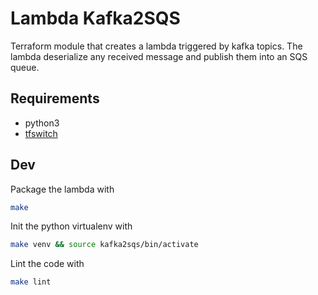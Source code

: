 # Lambda Kafka2SQS

Terraform module that creates a lambda triggered by kafka topics.
The lambda deserialize any received message and publish them into an SQS queue.

## Requirements
- python3
- [tfswitch](https://github.com/warrensbox/terraform-switcher)

## Dev

Package the lambda with
```bash
make
```

Init the python virtualenv with
```bash
make venv && source kafka2sqs/bin/activate
```

Lint the code with
```bash
make lint
```

